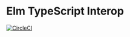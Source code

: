 # Elm TypeScript Interop

[![CircleCI](https://circleci.com/gh/calmery/elm-typescript-interop/tree/master.svg?style=svg)](https://circleci.com/gh/calmery/elm-typescript-interop/tree/master)
